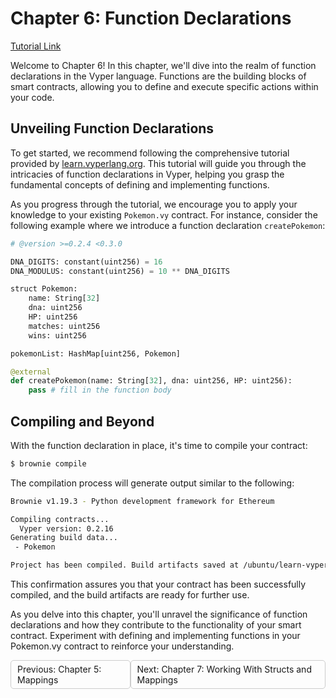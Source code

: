 # Chapter 6: Function Declarations

[Tutorial Link](https://learn.vyperlang.org/#/1/function_declarations?id=chapter-6-function-declarations)

Welcome to Chapter 6! In this chapter, we'll dive into the realm of function declarations in the Vyper language. Functions are the building blocks of smart contracts, allowing you to define and execute specific actions within your code.

## Unveiling Function Declarations

To get started, we recommend following the comprehensive tutorial provided by [learn.vyperlang.org](https://learn.vyperlang.org/#/1/function_declarations?id=chapter-6-function-declarations). This tutorial will guide you through the intricacies of function declarations in Vyper, helping you grasp the fundamental concepts of defining and implementing functions.

As you progress through the tutorial, we encourage you to apply your knowledge to your existing `Pokemon.vy` contract. For instance, consider the following example where we introduce a function declaration `createPokemon`:
 

```python
# @version >=0.2.4 <0.3.0

DNA_DIGITS: constant(uint256) = 16
DNA_MODULUS: constant(uint256) = 10 ** DNA_DIGITS

struct Pokemon:
    name: String[32]
    dna: uint256
    HP: uint256
    matches: uint256
    wins: uint256

pokemonList: HashMap[uint256, Pokemon]

@external
def createPokemon(name: String[32], dna: uint256, HP: uint256):
    pass # fill in the function body
```

## Compiling and Beyond

With the function declaration in place, it's time to compile your contract:


```sh
$ brownie compile
```

The compilation process will generate output similar to the following:

```sh
Brownie v1.19.3 - Python development framework for Ethereum

Compiling contracts...
  Vyper version: 0.2.16
Generating build data...
 - Pokemon

Project has been compiled. Build artifacts saved at /ubuntu/learn-vyper/vyper-pokemon/build/contracts
```

This confirmation assures you that your contract has been successfully compiled, and the build artifacts are ready for further use.

As you delve into this chapter, you'll unravel the significance of function declarations and how they contribute to the functionality of your smart contract. Experiment with defining and implementing functions in your Pokemon.vy contract to reinforce your understanding.

<div style="display: flex; justify-content: space-between;">
    <a style="text-decoration: none; padding: 5px 10px; border: 1px solid #ccc; border-radius: 5px; float: left;" href="/vyper-pokemon/docs/Chapter-1.5.md">Previous: Chapter 5: Mappings</a>
    <a style="text-decoration: none; padding: 5px 10px; border: 1px solid #ccc; border-radius: 5px; float: right;" href="/vyper-pokemon/docs/Chapter-1.7.md">Next: Chapter 7: Working With Structs and Mappings</a>
</div>